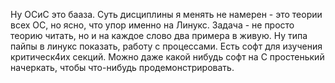 
Ну ОСиС это бааза. Суть дисциплины я менять не намерен - это теории всех ОС, но ясно, что упор именно на Линукс. Задача - не просто теорию читать, но и на каждое слово два примера в живую. Ну типа пайпы в линукс показать, работу с процессами. Есть софт для изучения критическ4их секций. Можно даже какой нибудь софт на С простенький начеркать, чтобы что-нибудь продемонстрировать.
